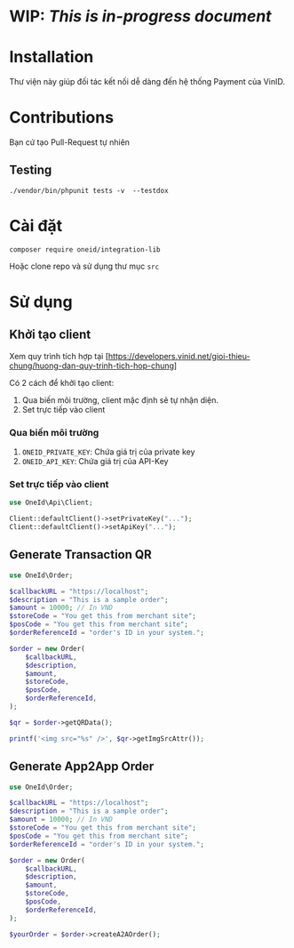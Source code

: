 # WIP: _This is in-progress document_

# Installation
Thư viện này giúp đối tác kết nối dễ dàng đến hệ thống Payment của VinID.

# Contributions

Bạn cứ tạo Pull-Request tự nhiên

## Testing
```
./vendor/bin/phpunit tests -v  --testdox
```

# Cài đặt

```
composer require oneid/integration-lib
```

Hoặc clone repo và sử dụng thư mục `src`

# Sử dụng

## Khởi tạo client

Xem quy trình tích hợp tại [https://developers.vinid.net/gioi-thieu-chung/huong-dan-quy-trinh-tich-hop-chung] 

Có 2 cách để khởi tạo client:

1. Qua biến môi trường, client mặc định sẽ tự nhận diện.
2. Set trực tiếp vào client

### Qua biến môi trường

1. `ONEID_PRIVATE_KEY`: Chứa giá trị của private key
2. `ONEID_API_KEY`: Chứa giá trị của API-Key

### Set trực tiếp vào client

```php
use OneId\Api\Client;

Client::defaultClient()->setPrivateKey("...");
Client::defaultClient()->setApiKey("...");
```

## Generate Transaction QR

```php
use OneId\Order;

$callbackURL = "https://localhost";
$description = "This is a sample order";
$amount = 10000; // In VND
$storeCode = "You get this from merchant site";
$posCode = "You get this from merchant site";
$orderReferenceId = "order's ID in your system.";

$order = new Order(
    $callbackURL,
    $description,
    $amount,
    $storeCode,
    $posCode,
    $orderReferenceId,
);

$qr = $order->getQRData();

printf('<img src="%s" />', $qr->getImgSrcAttr());
```

## Generate App2App Order

```php
use OneId\Order;

$callbackURL = "https://localhost";
$description = "This is a sample order";
$amount = 10000; // In VND
$storeCode = "You get this from merchant site";
$posCode = "You get this from merchant site";
$orderReferenceId = "order's ID in your system.";

$order = new Order(
    $callbackURL,
    $description,
    $amount,
    $storeCode,
    $posCode,
    $orderReferenceId,
);

$yourOrder = $order->createA2AOrder();
```
